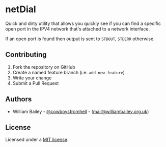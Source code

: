 # netDial

Quick and dirty utility that allows you quickly see if you can find a specific
open port in the IPV4 network that's attached to a network interface.

If an open port is found then output is sent to `STDOUT`, `STDERR` otherwise.

## Contributing

1. Fork the repository on GitHub
2. Create a named feature branch (i.e. `add-new-feature`)
3. Write your change
4. Submit a Pull Request

## Authors

- William Bailey - [@cowboysfromhell](https://twitter.com/cowboysfromhell) - ([mail@williambailey.org.uk](mailto:mail@williambailey.org.uk))

## License

Licensed under a [MIT license](LICENSE.txt).
